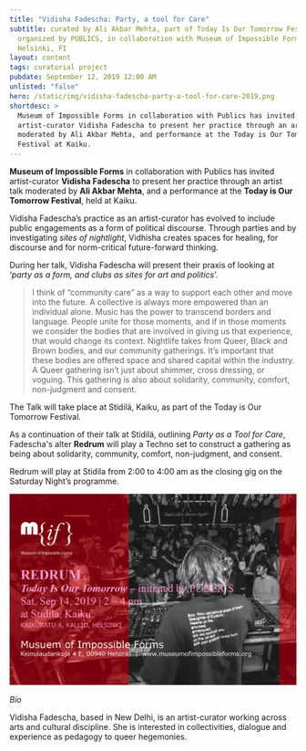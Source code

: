 ```yaml
---
title: "Vidisha Fadescha: Party, a tool for Care"
subtitle: curated by Ali Akbar Mehta, part of Today Is Our Tomorrow Festival,
  organized by PUBLICS, in collaboration with Museum of Impossible Forms,
  Helsinki, FI
layout: content
tags: curatorial project
pubdate: September 12, 2019 12:00 AM
unlisted: "false"
hero: /static/img/vidisha-fadescha-party-a-tool-for-care-2019.png
shortdesc: >
  Museum of Impossible Forms in collaboration with Publics has invited
  artist-curator Vidisha Fadescha to present her practice through an artist talk
  moderated by Ali Akbar Mehta, and performance at the Today is Our Tomorrow
  Festival at Kaiku.
---
```

**Museum of Impossible Forms** in collaboration with Publics has invited artist-curator **Vidisha Fadescha** to present her practice through an artist talk moderated by **Ali Akbar Mehta**, and a performance at the **Today is Our Tomorrow Festival**, held at Kaiku.

Vidisha Fadescha’s practice as an artist-curator has evolved to include public engagements as a form of political discourse. Through parties and by investigating *sites of nightlight*, Vidhisha creates spaces for healing, for discourse and for norm-critical future-forward thinking.

During her talk, Vidisha Fadescha will present their praxis of looking at ‘*party as a form, and clubs as sites for art and politics*’. 

> I think of “community care” as a way to support each other and move into the future. A collective is always more empowered than an individual alone. Music has the power to transcend borders and language. People unite for those moments, and if in those moments we consider the bodies that are involved in giving us that experience, that would change its context. Nightlife takes from Queer, Black and Brown bodies, and our community gatherings. It’s important that these bodies are offered space and shared capital within the industry. A Queer gathering isn’t just about shimmer, cross dressing, or voguing. This gathering is also about solidarity, community, comfort, non-judgment and consent.

The Talk will take place at Stidilä, Kaiku, as part of the Today is Our Tomorrow Festival.

As a continuation of their talk at Stidilä, outlining *Party as a Tool for Care*, Fadescha's alter **Redrum** will play a Techno set to construct a gathering as being about solidarity, community, comfort, non-judgment, and consent.

Redrum will play at Stidila from 2:00 to 4:00 am as the closing gig on the Saturday Night’s programme.

![](/static/img/redrum-2019.png)

*Bio*

Vidisha Fadescha, based in New Delhi, is an artist-curator working across arts and cultural discipline. She is interested in collectivities, dialogue and experience as pedagogy to queer hegemonies.